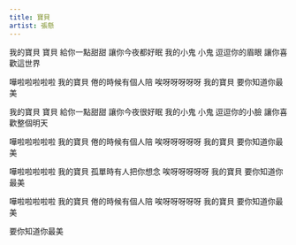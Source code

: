 ```yaml
---
title: 寶貝
artist: 張懸
---
```

我的寶貝 寶貝 給你一點甜甜
讓你今夜都好眠
我的小鬼 小鬼 逗逗你的眉眼
讓你喜歡這世界

嘩啦啦啦啦啦 我的寶貝
倦的時候有個人陪
唉呀呀呀呀呀 我的寶貝
要你知道你最美

我的寶貝 寶貝 給你一點甜甜
讓你今夜很好眠
我的小鬼 小鬼 逗逗你的小臉
讓你喜歡整個明天

嘩啦啦啦啦啦 我的寶貝
倦的時候有個人陪
唉呀呀呀呀呀 我的寶貝
要你知道你最美

嘩啦啦啦啦啦 我的寶貝
孤單時有人把你想念
唉呀呀呀呀呀 我的寶貝
要你知道你最美

嘩啦啦啦啦啦 我的寶貝
倦的時候有個人陪
唉呀呀呀呀呀 我的寶貝
要你知道你最美

要你知道你最美